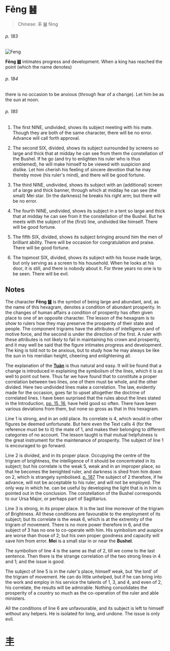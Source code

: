# Fēng ䷶

> Chinese: 丰 ䷶ fēng

###### p. 183

![Feng](https://88o.io/wp-content/uploads/2018/09/55-e4b8b0feng.jpg)

**Fēng ䷶** intimates progress and development. When a king has reached the point (which the name denotes) 

###### p. 184

there is no occasion to be anxious (through fear of a change). Let him be as the sun at noon.

###### p. 185

1. The first NINE, undivided, shows its subject meeting with his mate. Though they are both of the same character, there will be no error. Advance will call forth approval.

2. The second SIX, divided, shows its subject surrounded by screens so large and thick that at midday he can see from them the constellation of the Bushel. If he go (and try to enlighten his ruler who is thus emblemed), he will make himself to be viewed with suspicion and dislike. Let him cherish his feeling of sincere devotion that he may thereby move (his ruler's mind), and there will be good fortune.

3. The third NINE, undivided, shows its subject with an (additional) screen of a large and thick banner, through which at midday he can see (the small) Mei star. (In the darkness) he breaks his right arm; but there will be no error.

4. The fourth NINE, undivided, shows its subject in a tent so large and thick that at midday he can see from it the constellation of the Bushel. But he meets with the subject of the (first) line, undivided like himself. There will be good fortune.

5. The fifth SIX, divided, shows its subject bringing around him the men of brilliant ability. There will be occasion for congratulation and praise. There will be good fortune.

6. The topmost SIX, divided, shows its subject with his house made large, but only serving as a screen to his household. When he looks at his door, it is still, and there is nobody about it. For three years no one is to be seen. There will be evil.

## Notes

The character **Fēng ䷶** is the symbol of being large and abundant, and, as the name of this hexagram, denotes a condition of abundant prosperity. In the changes of human affairs a condition of prosperity has often given place to one of an opposite character. The lesson of the hexagram is to show to rulers how they may preserve the prosperity of their state and people. The component trigrams have the attributes of intelligence and of motive force, and the second is under the direction of the first. A ruler with these attributes is not likely to fail in maintaining his crown and prosperity, and it may well be said that the figure intimates progress and development. The king is told not to be anxious, but to study how he may always be like the sun in his meridian height, cheering and enlightening all.

The explanation of the [**Tuàn**](https://en.wikipedia.org/wiki/Ten_Wings) is thus natural and easy. It will be found that a change is introduced in explaining the symbolism of the lines, which it is as well to point out here. Thus far we have found that to constitute a proper correlation between two lines, one of them must be whole, and the other divided. Here two undivided lines make a correlation. The law, evidently made for the occasion, goes far to upset altogether the doctrine of correlated lines. I have been surprised that the rules about the lines stated in the Introduction, [pp. 15, 16](https://sacred-texts.com/ich/icintr02.htm#page_15), have held good so often. There have been various deviations from them, but none so gross as that in this hexagram.

Line 1 is strong, and in an odd place. Its correlate is 4, which would in other figures be deemed unfortunate. But here even the Text calls 4 (for the reference must be to it) the mate of 1, and makes their belonging to different categories of no account. The lesson taught is that mutual helpfulness is the great instrument for the maintenance of prosperity. The subject of line 1 is encouraged to go forward.

Line 2 is divided, and in its proper place. Occupying the centre of the trigram of brightness, the intelligence of it should be concentrated in its subject; but his correlate is the weak 5, weak and in an improper place, so that he becomes the benighted ruler, and darkness is shed from him down on 2, which is strangely symbolised. [p. 187](e69785lv.md#p-187) The subject of 2 therefore, if he advance, will not be acceptable to his ruler, and will not be employed. The only way in which he. can be useful by developing the light that is in him is pointed out in the conclusion. The constellation of the Bushel corresponds to our Ursa Major, or perhaps part of Sagittarius.

Line 3 is strong, in its proper place. It is the last line moreover of the trigram of Brightness. All these conditions are favourable to the employment of its subject; but its correlate is the weak 6, which is at the extremity of the trigram of movement. There is no more power therefore in 6, and the subject of 3 has no one to co-operate with him. His symbolism and auspice are worse than those of 2; but his own proper goodness and capacity will save him from error. **Mei** is a small star in or near the **Bushel**.

The symbolism of line 4 is the same as that of 2, till we come to the last sentence. Then there is the strange correlation of the two strong lines in 4 and 1; and the issue is good.

The subject of line 5 is in the ruler's place, himself weak, but 'the lord' of the trigram of movement. He can do little unhelped, but if he can bring into the work and employ in his service the talents of 1, 3, and 4, and even of 2, his correlate, the results will be admirable. Nothing consolidates the prosperity of a country so much as the co-operation of the ruler and able ministers.

All the conditions of line 6 are unfavourable, and its subject is left to himself without any helpers. He is isolated for long, and undone. The issue is only evil.

# [丰](e4b8b0feng_cn.md)
